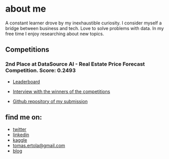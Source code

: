 # about me

A constant learner drove by my inexhaustible curiosity. I consider myself a bridge between business and tech. Love to solve problems with data. In my free time I enjoy researching about new topics.

## Competitions

### 2nd Place at DataSource AI - Real Estate Price Forecast Competition. Score: 0.2493
* [Leaderboard](https://www.datasource.ai/en/users/1307/competitions/real-estate-price-forecast/profile_competition)

* [Interview with the winners of the competitions](https://www.datasource.ai/en/data-science-articles/interview-with-the-winners-of-the-data-science-competition-real-estate-price-forecast)

* [Github repository of my submission](https://github.com/rubzk/datasourceai-pice-competition)

## find me on:

* [twitter](https://twitter.com/rubiozk1)
* [linkedin](https://www.linkedin.com/in/tomas-ertola/)
* [kaggle](https://www.kaggle.com/rubzzz)
* tomas.ertola@gmail.com
* [blog](https://rubz.dev/posts)

